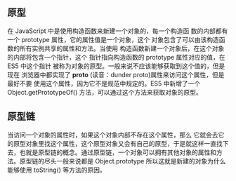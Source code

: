 ## 原型

在 JavaScript 中是使用构造函数来新建一个对象的，每一个构造函 数的内部都有一个 prototype 属性，它的属性值是一个对象，这个 对象包含了可以由该构造函数的所有实例共享的属性和方法。当使用 构造函数新建一个对象后，在这个对象的内部将包含一个指针，这个 指针指向构造函数的 prototype 属性对应的值，在 ES5 中这个指针 被称为对象的原型。一般来说不应该能够获取到这个值的，但是现在 浏览器中都实现了 __proto__ (读音：dunder proto)属性来访问这个属性，但是最好不要 使用这个属性，因为它不是规范中规定的。ES5 中新增了一个 Object.getPrototypeOf() 方法，可以通过这个方法来获取对象的原型。


## 原型链

当访问一个对象的属性时，如果这个对象内部不存在这个属性，那么 它就会去它的原型对象里找这个属性，这个原型对象又会有自己的原型，于是就这样一直找下去，也就是原型链的概念。通过原型链，一个对象可以拥有其他对象的属性和方法。原型链的尽头一般来说都是 Object.prototype 所以这就是新建的对象为什么能够使用 toString() 等方法的原因。